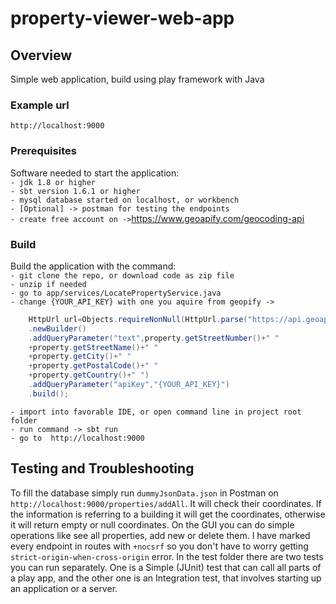 # property-viewer-web-app 

## Overview

Simple web application, build using play framework with Java

### Example url

    http://localhost:9000

### Prerequisites

Software needed to start the application:\
```- jdk 1.8 or higher```\
```- sbt version 1.6.1 or higher```\
```- mysql database started on localhost, or workbench```\
```- [Optional] -> postman for testing the endpoints```\
```- create free account on ->```https://www.geoapify.com/geocoding-api

### Build

Build the application with the command:\
```- git clone the repo, or download code as zip file```\
```- unzip if needed```\
```- go to app/services/LocatePropertyService.java```\
```- change {YOUR_API_KEY} with one you aquire from geopify ->```
```java
    HttpUrl url=Objects.requireNonNull(HttpUrl.parse("https://api.geoapify.com/v1/geocode/search"))
    .newBuilder()
    .addQueryParameter("text",property.getStreetNumber()+" "
    +property.getStreetName()+" "
    +property.getCity()+" "
    +property.getPostalCode()+" "
    +property.getCountry()+" ")
    .addQueryParameter("apiKey","{YOUR_API_KEY}")
    .build();
```   
```- import into favorable IDE, or open command line in project root folder```\
```- run command -> sbt run```\
```- go to  http://localhost:9000```

## Testing and Troubleshooting

To fill the database simply run ```dummyJsonData.json``` in Postman on ```http://localhost:9000/properties/addAll```. It
will check their coordinates. If the information is referring to a building it will get the coordinates, otherwise it will
return empty or null coordinates. On the GUI you can do simple operations like see all properties, add new or delete them. I have marked every endpoint in routes with ```+nocsrf``` so you don't have to worry getting 
```strict-origin-when-cross-origin``` error. In the test folder there are two tests you can run separately. 
One is a Simple (JUnit) test that can call all parts of a play app, and the other one is an
Integration test, that involves starting up an application or a server.
